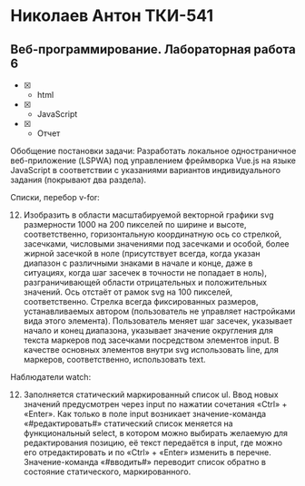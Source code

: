 # Николаев Антон ТКИ-541 
## Веб-программирование. Лабораторная работа 6

- [x] - html
- [x] - JavaScript
- [x] - Отчет

Обобщение постановки задачи:
Разработать локальное одностраничное веб-приложение (LSPWA) под управлением фреймворка Vue.js на языке JavaScript в соответствии с указаниями вариантов индивидуального задания (покрывают два раздела). 

Списки, перебор
v-for:

12. Изобразить в области масштабируемой векторной графики svg размерности 1000 на 200 пикселей по ширине и высоте, соответственно, горизонтальную координатную ось со стрелкой, засечками, числовыми значениями под засечками и особой, более жирной засечкой в ноле (присутствует всегда, когда указан диапазон с различными знаками в начале и конце, даже в ситуациях, когда шаг засечек в точности не попадает в ноль), разграничивающей области отрицательных и положительных значений. Ось отстаёт от рамок svg на 100 пикселей, соответственно. Стрелка всегда фиксированных размеров, устанавливаемых автором (пользователь не управляет настройками вида этого элемента). Пользователь меняет шаг засечек, указывает начало и конец диапазона, указывает значение округления для текста маркеров под засечками посредством элементов input. В качестве основных элементов внутри svg использовать line, для маркеров, соответственно, использовать text.

Наблюдатели
watch:

12. Заполняется статический маркированный список ul. Ввод новых значений предусмотрен через input по нажатии сочетания «Ctrl» + «Enter». Как только в поле input возникает значение-команда «#редактировать#» статический список меняется на функциональный select, в котором можно выбирать желаемую для редактирования позицию, её текст передаётся в input, где можно его отредактировать и по «Ctrl» + «Enter» изменить в перечне. Значение-команда «#вводить#» переводит список обратно в состояние статического, маркированного.